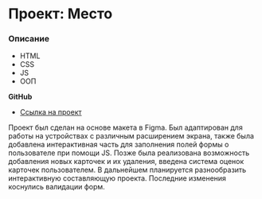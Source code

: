 # Проект: Место

### Описание

* HTML
* CSS
* JS
* ООП

**GitHub**

* [Ссылка на проект](https://ewys8.github.io/mesto/)

Проект был сделан на основе макета в Figma.
Был адаптирован для работы на устройствах  с различным расширением экрана, также была добавлена интерактивная часть для заполнения полей формы о пользователе при помощи JS. Позже была реализована возможность добавления новых карточек и их удаления, введена система оценок карточек пользователем. В дальнейшем планируется разнообразить интерактивную составляющую проекта. Последние изменения коснулись валидации форм.
